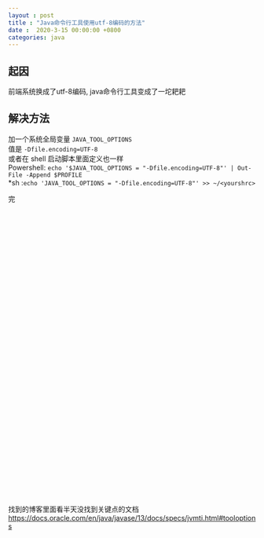 ```yaml
---
layout : post
title : "Java命令行工具使用utf-8编码的方法"
date :  2020-3-15 00:00:00 +0800
categories: java
---
```


## 起因

前端系统换成了utf-8编码, java命令行工具变成了一坨耙耙

## 解决方法

加一个系统全局变量 `JAVA_TOOL_OPTIONS`  
值是 `-Dfile.encoding=UTF-8`  
或者在 shell 启动脚本里面定义也一样  
Powershell: `echo '$JAVA_TOOL_OPTIONS = "-Dfile.encoding=UTF-8"' | Out-File -Append $PROFILE`  
*sh :`echo 'JAVA_TOOL_OPTIONS = "-Dfile.encoding=UTF-8"' >> ~/<yourshrc>`  

完  
<br>
<br>
<br>
<br>
<br>
<br>
<br>
<br>
<br>
<br>
<br>
<br>
<br>
<br>
<br>
<br>
<br>
<br>
<br>
<br>
<br>
<br>
<br>
<br>
<br>
<br>
<br>
<br>
<br>
<br>
<br>
<br>
<br>
<br>
<br>
<br>
找到的博客里面看半天没找到关键点的文档  
https://docs.oracle.com/en/java/javase/13/docs/specs/jvmti.html#tooloptions

